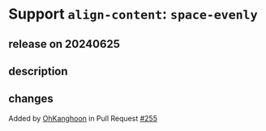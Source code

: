 # Support `align-content`: `space-evenly`

## release on 20240625
## description
## changes
Added by <a href="https://github.com/OhKanghoon">OhKanghoon</a> in Pull Request <a href="https://github.com/layoutBox/FlexLayout/pull/255" data-hovercard-type="pull_request" data-hovercard-url="/layoutBox/FlexLayout/pull/255/hovercard">#255</a>

